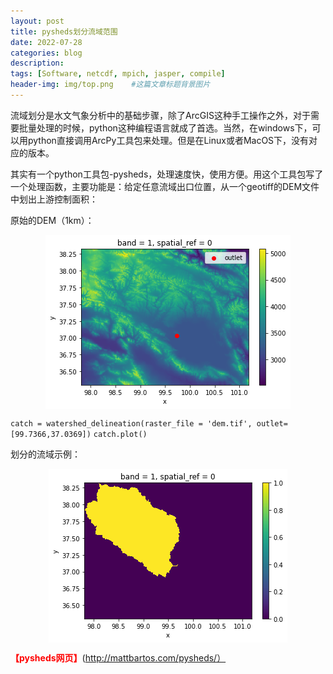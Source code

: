 ```yaml
---
layout: post
title: pysheds划分流域范围
date: 2022-07-28
categories: blog
description: 
tags: [Software, netcdf, mpich, jasper, compile]
header-img: img/top.png    #这篇文章标题背景图片
---
```


流域划分是水文气象分析中的基础步骤，除了ArcGIS这种手工操作之外，对于需要批量处理的时候，python这种编程语言就成了首选。当然，在windows下，可以用python直接调用ArcPy工具包来处理。但是在Linux或者MacOS下，没有对应的版本。

其实有一个python工具包-pysheds，处理速度快，使用方便。用这个工具包写了一个处理函数，主要功能是：给定任意流域出口位置，从一个geotiff的DEM文件中划出上游控制面积：

原始的DEM（1km）：

<center>
<p><img src="/img/pysheds20220728_0.png" align="center"></p>
</center>

`catch = watershed_delineation(raster_file = 'dem.tif', outlet=[99.7366,37.0369])`
`catch.plot()`

划分的流域示例：

<center>
<p><img src="/img/pysheds20220728.png" align="center"></p>
</center>

<span style="color:red">**【pysheds网页】**</span>(http://mattbartos.com/pysheds/）